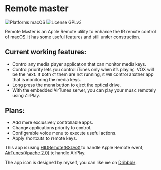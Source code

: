 # Remote master

[![Platforms macOS](https://img.shields.io/badge/Platforms-macOS-purple.svg?style=flat)](http://www.apple.com/macos/)
[![License GPLv3](https://img.shields.io/badge/License-GPLv3-blue.svg?style=flat)](https://www.gnu.org/licenses/gpl-3.0.html)

Remote Master is an Apple Remote utility to enhance the IR remote control of macOS. It has some useful features and still under construction. 

## Current working features:

- Control any media player application that can monitor media keys.
- Control priority lets you control iTunes only when it’s playing. VOX will be the next. If both of them are not running, it will control another app that is monitoring the media keys.
- Long press the menu button to eject the optical drive.
- With the embedded AirTunes server, you can play your music remotely using AirPlay.

## Plans:

- Add more exclusively controllable apps.
- Change applications priority to control.
- Configurable voice menu to execute useful actions.
- Apply shortcuts to remote keys.


This app is using [HIDRemote(BSDv3)](https://github.com/iospirit/HIDRemote) to handle Apple Remote event, [AirTunes(Apache 2.0)](https://github.com/megabitsenmzq/airtunes) to handle AirPlay.


The app icon is designed by myself, you can like me on [Dribbble](https://dribbble.com/shots/14594252-Remote-Icon).

